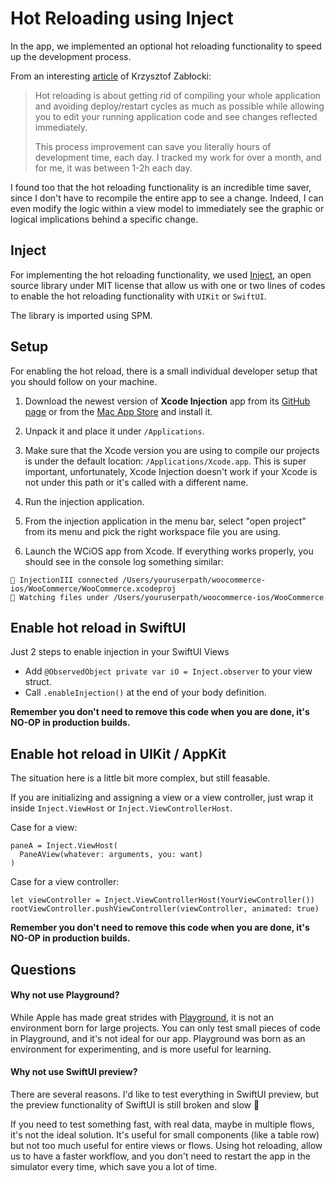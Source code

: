 # Hot Reloading using Inject

In the app, we implemented an optional hot reloading functionality to speed up the development process.

From an interesting [article](https://merowing.info/2022/04/hot-reloading-in-swift/) of Krzysztof Zabłocki:
> Hot reloading is about getting rid of compiling your whole application and avoiding deploy/restart cycles as much as possible while allowing you to edit your running application code and see changes reflected immediately.
> 
> This process improvement can save you literally hours of development time, each day. I tracked my work for over a month, and for me, it was between 1-2h each day.

I found too that the hot reloading functionality is an incredible time saver, since I don't have to recompile the entire app to see a change. Indeed, I can even modify the logic within a view model to immediately see the graphic or logical implications behind a specific change.

## Inject
For implementing the hot reloading functionality, we used [Inject](https://github.com/krzysztofzablocki/Inject), an open source library under MIT license that allow us with one or two lines of codes to enable the hot reloading functionality with `UIKit` or `SwiftUI`.

The library is imported using SPM.

## Setup
For enabling the hot reload, there is a small individual developer setup that you should follow on your machine.

1) Download the newest version of **Xcode Injection** app from its [GitHub page](https://github.com/johnno1962/InjectionIII/releases) or from the [Mac App Store](https://apps.apple.com/app/injectioniii/id1380446739?mt=12) and install it.

2) Unpack it and place it under `/Applications`.

3) Make sure that the Xcode version you are using to compile our projects is under the default location: `/Applications/Xcode.app`. This is super important, unfortunately, Xcode Injection doesn't work if your Xcode is not under this path or it's called with a different name.

4) Run the injection application.

5) From the injection application in the menu bar, select "open project" from its menu and pick the right workspace file you are using.

6) Launch the WCiOS app from Xcode. If everything works properly, you should see in the console log something similar:
```
💉 InjectionIII connected /Users/youruserpath/woocommerce-ios/WooCommerce/WooCommerce.xcodeproj
💉 Watching files under /Users/youruserpath/woocommerce-ios/WooCommerce
```

## Enable hot reload in SwiftUI

Just 2 steps to enable injection in your SwiftUI Views

- Add `@ObservedObject private var iO = Inject.observer` to your view struct.
- Call `.enableInjection()` at the end of your body definition.

**Remember you don't need to remove this code when you are done, it's NO-OP in production builds.**

## Enable hot reload in UIKit / AppKit

The situation here is a little bit more complex, but still feasable.

If you are initializing and assigning a view or a view controller, just wrap it inside `Inject.ViewHost` or `Inject.ViewControllerHost`.

Case for a view:
```
paneA = Inject.ViewHost(
  PaneAView(whatever: arguments, you: want)
)
```

Case for a view controller:
```
let viewController = Inject.ViewControllerHost(YourViewController())
rootViewController.pushViewController(viewController, animated: true)
```

**Remember you don't need to remove this code when you are done, it's NO-OP in production builds.**


## Questions

#### Why not use Playground?
While Apple has made great strides with [Playground](https://www.apple.com/swift/playgrounds/), it is not an environment born for large projects. You can only test small pieces of code in Playground, and it's not ideal for our app. Playground was born as an environment for experimenting, and is more useful for learning.

#### Why not use SwiftUI preview?
There are several reasons. I'd like to test everything in SwiftUI preview, but the preview functionality of SwiftUI is still broken and slow 🐌

If you need to test something fast, with real data, maybe in multiple flows, it's not the ideal solution. It's useful for small components (like a table row) but not too much useful for entire views or flows.
Using hot reloading, allow us to have a faster workflow, and you don't need to restart the app in the simulator every time, which save you a lot of time.

